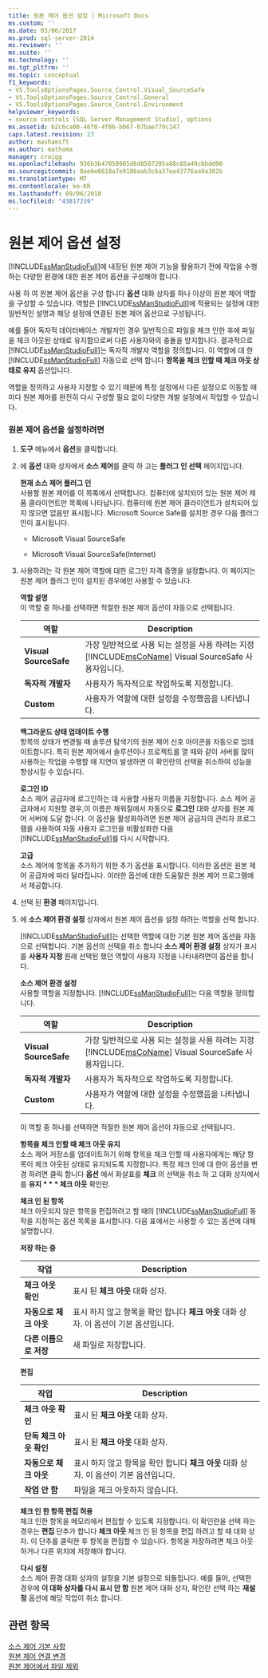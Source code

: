 ```yaml
---
title: 원본 제어 옵션 설정 | Microsoft Docs
ms.custom: ''
ms.date: 03/06/2017
ms.prod: sql-server-2014
ms.reviewer: ''
ms.suite: ''
ms.technology: ''
ms.tgt_pltfrm: ''
ms.topic: conceptual
f1_keywords:
- VS.ToolsOptionsPages.Source_Control.Visual_SourceSafe
- VS.ToolsOptionsPages.Source_Control.General
- VS.ToolsOptionsPages.Source_Control.Environment
helpviewer_keywords:
- source controls [SQL Server Management Studio], options
ms.assetid: b2c6ca00-46f0-4f86-b067-07bae779c147
caps.latest.revision: 23
author: mashamsft
ms.author: mathoma
manager: craigg
ms.openlocfilehash: 936b3b47050985d6d8507205a88c85a49cbbdd90
ms.sourcegitcommit: 8ae6e6618a7e9186aab3c6a37ea43776aa9a382b
ms.translationtype: MT
ms.contentlocale: ko-KR
ms.lasthandoff: 09/06/2018
ms.locfileid: "43817239"
---
```

# <a name="set-source-control-options"></a>원본 제어 옵션 설정
  [!INCLUDE[ssManStudioFull](../includes/ssmanstudiofull-md.md)]에 내장된 원본 제어 기능을 활용하기 전에 작업을 수행하는 다양한 환경에 대한 원본 제어 옵션을 구성해야 합니다.  
  
 사용 하 여 원본 제어 옵션을 구성 합니다 **옵션** 대화 상자를 하나 이상의 원본 제어 역할을 구성할 수 있습니다. 역할은 [!INCLUDE[ssManStudioFull](../includes/ssmanstudiofull-md.md)]에 적용되는 설정에 대한 일반적인 설명과 해당 설정에 연결된 원본 제어 옵션으로 구성됩니다.  
  
 예를 들어 독자적 데이터베이스 개발자인 경우 일반적으로 파일을 체크 인한 후에 파일을 체크 아웃된 상태로 유지함으로써 다른 사용자와의 충돌을 방지합니다. 결과적으로 [!INCLUDE[ssManStudioFull](../includes/ssmanstudiofull-md.md)]는 독자적 개발자 역할을 정의합니다. 이 역할에 대 한 [!INCLUDE[ssManStudioFull](../includes/ssmanstudiofull-md.md)] 자동으로 선택 합니다 **항목을 체크 인할 때 체크 아웃 상태로 유지** 옵션입니다.  
  
 역할을 정의하고 사용자 지정할 수 있기 때문에 특정 설정에서 다른 설정으로 이동할 때마다 원본 제어를 완전히 다시 구성할 필요 없이 다양한 개발 설정에서 작업할 수 있습니다.  
  
### <a name="to-set-source-control-options"></a>원본 제어 옵션을 설정하려면  
  
1.  **도구** 메뉴에서 **옵션**을 클릭합니다.  
  
2.  에 **옵션** 대화 상자에서 **소스 제어**를 클릭 하 고는 **플러그 인 선택** 페이지입니다.  
  
     **현재 소스 제어 플러그 인**  
     사용할 원본 제어를 이 목록에서 선택합니다. 컴퓨터에 설치되어 있는 원본 제어 제품 클라이언트만 목록에 나타납니다. 컴퓨터에 원본 제어 클라이언트가 설치되어 있지 않으면 없음만 표시됩니다. Microsoft Source Safe를 설치한 경우 다음 플러그 인이 표시됩니다.  
  
    -   Microsoft Visual SourceSafe  
  
    -   Microsoft Visual SourceSafe(Internet)  
  
3.  사용하려는 각 원본 제어 역할에 대한 로그인 자격 증명을 설정합니다. 이 페이지는 원본 제어 플러그 인이 설치된 경우에만 사용할 수 있습니다.  
  
     **역할 설명**  
     이 역할 중 하나를 선택하면 적절한 원본 제어 옵션이 자동으로 선택됩니다.  
  
    |역할|Description|  
    |----------|-----------------|  
    |**Visual SourceSafe**|가장 일반적으로 사용 되는 설정을 사용 하려는 지정 [!INCLUDE[msCoName](../includes/msconame-md.md)] Visual SourceSafe 사용자입니다.|  
    |**독자적 개발자**|사용자가 독자적으로 작업하도록 지정합니다.|  
    |**Custom**|사용자가 역할에 대한 설정을 수정했음을 나타냅니다.|  
  
     **백그라운드 상태 업데이트 수행**  
     항목의 상태가 변경될 때 솔루션 탐색기의 원본 제어 신호 아이콘을 자동으로 업데이트합니다. 특히 원본 제어에서 솔루션이나 프로젝트를 열 때와 같이 서버를 많이 사용하는 작업을 수행할 때 지연이 발생하면 이 확인란의 선택을 취소하여 성능을 향상시킬 수 있습니다.  
  
     **로그인 ID**  
     소스 제어 공급자에 로그인하는 데 사용할 사용자 이름을 지정합니다. 소스 제어 공급자에서 지원할 경우,이 이름은 채워질에서 자동으로 **로그인** 대화 상자를 원본 제어 서버에 도달 합니다. 이 옵션을 활성화하려면 원본 제어 공급자의 관리자 프로그램을 사용하여 자동 사용자 로그인을 비활성화한 다음 [!INCLUDE[ssManStudioFull](../includes/ssmanstudiofull-md.md)]를 다시 시작합니다.  
  
     **고급**  
     소스 제어에 항목을 추가하기 위한 추가 옵션을 표시합니다. 이러한 옵션은 원본 제어 공급자에 따라 달라집니다. 이러한 옵션에 대한 도움말은 원본 제어 프로그램에서 제공합니다.  
  
4.  선택 된 **환경** 페이지입니다.  
  
5.  에 **소스 제어 환경 설정** 상자에서 원본 제어 옵션을 설정 하려는 역할을 선택 합니다.  
  
     [!INCLUDE[ssManStudioFull](../includes/ssmanstudiofull-md.md)]는 선택한 역할에 대한 기본 원본 제어 옵션을 자동으로 선택합니다. 기본 옵션의 선택을 취소 합니다 **소스 제어 환경 설정** 상자가 표시를 **사용자 지정** 원래 선택된 했던 역할이 사용자 지정을 나타내려면이 옵션을 합니다.  
  
     **소스 제어 환경 설정**  
     사용할 역할을 지정합니다. [!INCLUDE[ssManStudioFull](../includes/ssmanstudiofull-md.md)]는 다음 역할을 정의합니다.  
  
    |역할|Description|  
    |----------|-----------------|  
    |**Visual SourceSafe**|가장 일반적으로 사용 되는 설정을 사용 하려는 지정 [!INCLUDE[msCoName](../includes/msconame-md.md)] Visual SourceSafe 사용자입니다.|  
    |**독자적 개발자**|사용자가 독자적으로 작업하도록 지정합니다.|  
    |**Custom**|사용자가 역할에 대한 설정을 수정했음을 나타냅니다.|  
  
     이 역할 중 하나를 선택하면 적절한 원본 제어 옵션이 자동으로 선택됩니다.  
  
     **항목을 체크 인할 때 체크 아웃 유지**  
     소스 제어 저장소를 업데이트하기 위해 항목을 체크 인할 때 사용자에게는 해당 항목이 체크 아웃된 상태로 유지되도록 지정합니다. 특정 체크 인에 대 한이 옵션을 변경 하려면 클릭 합니다 **옵션** 에서 화살표를 **체크** 의 선택을 취소 하 고 대화 상자에서를 **유지 * * * 체크 아웃** 확인란.  
  
     **체크 인 된 항목**  
     체크 아웃되지 않은 항목을 편집하려고 할 때의 [!INCLUDE[ssManStudioFull](../includes/ssmanstudiofull-md.md)] 동작을 지정하는 옵션 목록을 표시합니다. 다음 표에서는 사용할 수 있는 옵션에 대해 설명합니다.  
  
     **저장 하는 중**  
  
    |작업|Description|  
    |------------|-----------------|  
    |**체크 아웃 확인**|표시 된 **체크 아웃** 대화 상자.|  
    |**자동으로 체크 아웃**|표시 하지 않고 항목을 확인 합니다 **체크 아웃** 대화 상자. 이 옵션이 기본 옵션입니다.|  
    |**다른 이름으로 저장**|새 파일로 저장합니다.|  
  
     **편집**  
  
    |작업|Description|  
    |------------|-----------------|  
    |**체크 아웃 확인**|표시 된 **체크 아웃** 대화 상자.|  
    |**단독 체크 아웃 확인**|표시 된 **체크 아웃** 대화 상자.|  
    |**자동으로 체크 아웃**|표시 하지 않고 항목을 확인 합니다 **체크 아웃** 대화 상자. 이 옵션이 기본 옵션입니다.|  
    |**작업 안 함**|파일을 체크 아웃하지 않습니다.|  
  
     **체크 인 한 항목 편집 허용**  
     체크 인한 항목을 메모리에서 편집할 수 있도록 지정합니다. 이 확인란을 선택 하는 경우는 **편집** 단추가 합니다 **체크 아웃** 체크 인 된 항목을 편집 하려고 할 때 대화 상자. 이 단추를 클릭한 후 항목을 편집할 수 있습니다. 항목을 저장하려면 체크 아웃하거나 다른 위치에 저장해야 합니다.  
  
     **다시 설정**  
     소스 제어 환경 대화 상자의 설정을 기본 설정으로 되돌립니다. 예를 들어, 선택한 경우에 **이 대화 상자를 다시 표시 안 함** 원본 제어 대화 상자, 확인란 선택 하는 **재설정** 옵션에 해당 작업이 취소 합니다.  
  
## <a name="see-also"></a>관련 항목  
 [소스 제어 기본 사항](../../2014/database-engine/source-control-basics.md)   
 [원본 제어 연결 변경](../../2014/database-engine/change-source-control-connections.md)   
 [원본 제어에서 파일 제외](../../2014/database-engine/exclude-files-from-source-control.md)  
  
  
